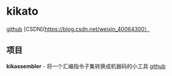 # kikato
[github](https://github.com/kikato2022)
[CSDN](https://blog.csdn.net/weixin_40064300）


## 项目
**kikassembler** - 将一个汇编指令子集转换成机器码的小工具 [github](https://github.com/kikato2022/kikassembler)
